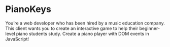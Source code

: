 # PianoKeys
You’re a web developer who has been hired by a music education company. This client wants you to create an interactive game to help their beginner-level piano students study. Create a piano player with DOM events in JavaScript!
